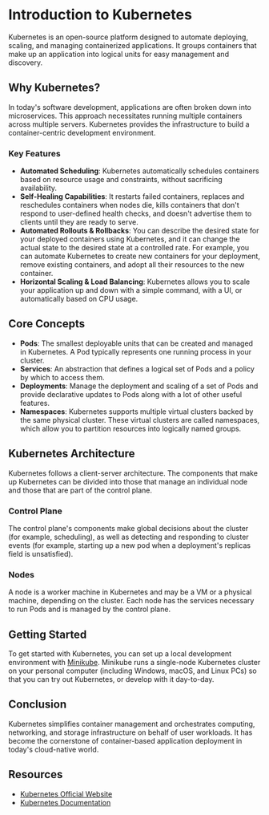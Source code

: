 # Introduction to Kubernetes

Kubernetes is an open-source platform designed to automate deploying, scaling, and managing containerized applications. It groups containers that make up an application into logical units for easy management and discovery.

## Why Kubernetes?

In today's software development, applications are often broken down into microservices. This approach necessitates running multiple containers across multiple servers. Kubernetes provides the infrastructure to build a container-centric development environment.

### Key Features

- **Automated Scheduling**: Kubernetes automatically schedules containers based on resource usage and constraints, without sacrificing availability.
- **Self-Healing Capabilities**: It restarts failed containers, replaces and reschedules containers when nodes die, kills containers that don't respond to user-defined health checks, and doesn't advertise them to clients until they are ready to serve.
- **Automated Rollouts & Rollbacks**: You can describe the desired state for your deployed containers using Kubernetes, and it can change the actual state to the desired state at a controlled rate. For example, you can automate Kubernetes to create new containers for your deployment, remove existing containers, and adopt all their resources to the new container.
- **Horizontal Scaling & Load Balancing**: Kubernetes allows you to scale your application up and down with a simple command, with a UI, or automatically based on CPU usage.

## Core Concepts

- **Pods**: The smallest deployable units that can be created and managed in Kubernetes. A Pod typically represents one running process in your cluster.
- **Services**: An abstraction that defines a logical set of Pods and a policy by which to access them.
- **Deployments**: Manage the deployment and scaling of a set of Pods and provide declarative updates to Pods along with a lot of other useful features.
- **Namespaces**: Kubernetes supports multiple virtual clusters backed by the same physical cluster. These virtual clusters are called namespaces, which allow you to partition resources into logically named groups.

## Kubernetes Architecture

Kubernetes follows a client-server architecture. The components that make up Kubernetes can be divided into those that manage an individual node and those that are part of the control plane.

### Control Plane

The control plane's components make global decisions about the cluster (for example, scheduling), as well as detecting and responding to cluster events (for example, starting up a new pod when a deployment's replicas field is unsatisfied).

### Nodes

A node is a worker machine in Kubernetes and may be a VM or a physical machine, depending on the cluster. Each node has the services necessary to run Pods and is managed by the control plane.

## Getting Started

To get started with Kubernetes, you can set up a local development environment with [Minikube](https://minikube.sigs.k8s.io/docs/start/). Minikube runs a single-node Kubernetes cluster on your personal computer (including Windows, macOS, and Linux PCs) so that you can try out Kubernetes, or develop with it day-to-day.

## Conclusion

Kubernetes simplifies container management and orchestrates computing, networking, and storage infrastructure on behalf of user workloads. It has become the cornerstone of container-based application deployment in today's cloud-native world.

## Resources

- [Kubernetes Official Website](https://kubernetes.io/)
- [Kubernetes Documentation](https://kubernetes.io/docs/)

